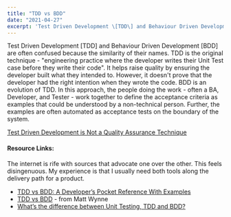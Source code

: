 ```yaml
---
title: "TDD vs BDD"
date: "2021-04-27"
excerpt: 'Test Driven Development \[TDD\] and Behaviour Driven Development \[BDD\] are often'
---
```


Test Driven Development \[TDD\] and Behaviour Driven Development \[BDD\] are often confused because the similarity of their names. TDD is the original technique - "engineering practice where the developer writes their Unit Test case before they write their code". It helps raise quality by ensuring the developer built what they intended to. However, it doesn't prove that the developer had the right intention when they wrote the code. BDD is an evolution of TDD. In this approach, the people doing the work - often a BA, Developer, and Tester - work together to define the acceptance criteria as examples that could be understood by a non-technical person. Further, the examples are often automated as acceptance tests on the boundary of the system.

[Test Driven Development is Not a Quality Assurance Technique](/blog/test-driven-development-is-not-a-quality-assurance-technique.html)

#### Resource Links:

The internet is rife with sources that advocate one over the other. This feels disingenuous. My experience is that I usually need both tools along the delivery path for a product.

- [TDD vs BDD: A Developer’s Pocket Reference With Examples](https://www.testim.io/blog/tdd-vs-bdd-a-developers-pocket-reference-with-examples/)
- [TDD vs BDD](https://blog.mattwynne.net/2012/11/20/tdd-vs-bdd/) - from Matt Wynne
- [What’s the difference between Unit Testing, TDD and BDD?](https://codeutopia.net/blog/2015/03/01/unit-testing-tdd-and-bdd/)
